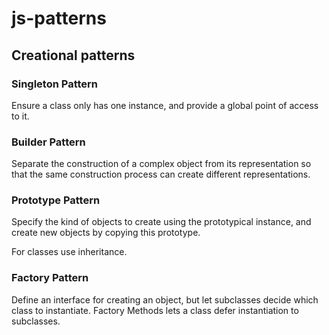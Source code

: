 # js-patterns

## Creational patterns 

### Singleton Pattern
Ensure a class only has one instance, and provide a global point of access to it.

### Builder Pattern

Separate the construction of a complex object from its representation so that the same construction process can create different representations.

### Prototype Pattern
Specify the kind of objects to create using the prototypical instance, and create new objects by copying this prototype.

For classes use inheritance.

### Factory Pattern
Define an interface for creating an object, but let subclasses decide which class to instantiate. Factory Methods lets a class defer instantiation to subclasses.